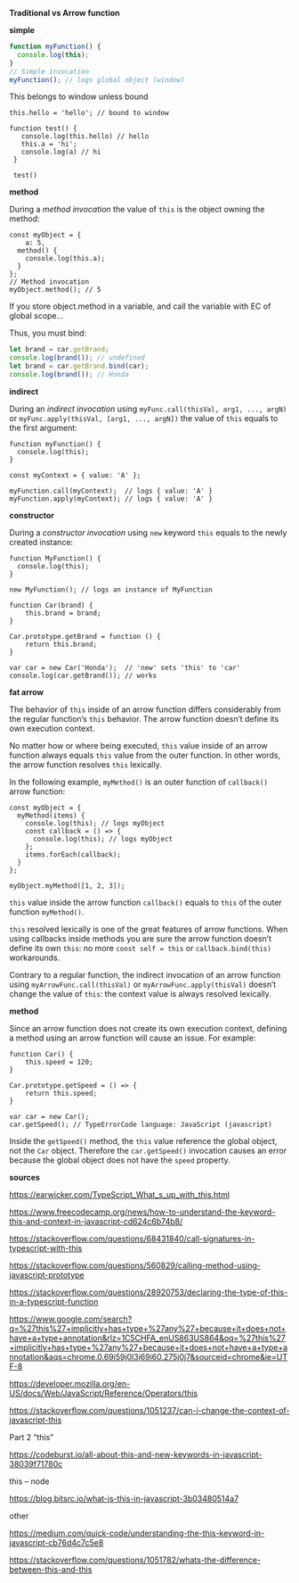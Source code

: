 **Traditional vs Arrow function**

**simple**

```js
function myFunction() {
  console.log(this);
}
// Simple invocation
myFunction(); // logs global object (window)
```

This belongs to window unless bound

```
this.hello = 'hello'; // bound to window

function test() {
   console.log(this.hello) // hello
   this.a = 'hi';
   console.log(a) // hi
 }
 
 test()
```



**method**

During a *method invocation* the value of `this` is the object owning the method:

```
const myObject = {
	a: 5,
  method() {
    console.log(this.a);
  }
};
// Method invocation
myObject.method(); // 5
```

If you store object.method in a variable, and call the variable with EC of global scope... 

Thus, you must bind: 

```js
let brand = car.getBrand;
console.log(brand()); // undefined
let brand = car.getBrand.bind(car);
console.log(brand()); // Honda
```

 



**indirect**

During an *indirect invocation* using `myFunc.call(thisVal, arg1, ..., argN)` or `myFunc.apply(thisVal, [arg1, ..., argN])` the value of `this` equals to the first argument:

```
function myFunction() {
  console.log(this);
}

const myContext = { value: 'A' };

myFunction.call(myContext);  // logs { value: 'A' }
myFunction.apply(myContext); // logs { value: 'A' }
```

**constructor**

During a *constructor invocation* using `new` keyword `this` equals to the newly created instance:

```
function MyFunction() {
  console.log(this);
}

new MyFunction(); // logs an instance of MyFunction
```



```
function Car(brand) {
    this.brand = brand;
}

Car.prototype.getBrand = function () {
    return this.brand;
}

var car = new Car('Honda');  // 'new' sets 'this' to 'car'
console.log(car.getBrand()); // works
```

 

**fat arrow**

The behavior of `this` inside of an arrow function differs considerably from the regular function’s `this` behavior. The arrow function doesn’t define its own execution context.

No matter how or where being executed, `this` value inside of an arrow function always equals `this` value from the outer function. In other words, the arrow function resolves `this` lexically.

In the following example, `myMethod()` is an outer function of `callback()` arrow function:

```
const myObject = {
  myMethod(items) {
    console.log(this); // logs myObject
    const callback = () => {
      console.log(this); // logs myObject
    };
    items.forEach(callback);
  }
};

myObject.myMethod([1, 2, 3]); 
```

`this` value inside the arrow function `callback()` equals to `this` of the outer function `myMethod()`.

`this` resolved lexically is one of the great features of arrow functions. When using callbacks inside methods you are sure the arrow function doesn’t define its own `this`: no more `const self = this` or `callback.bind(this)` workarounds.

Contrary to a regular function, the indirect invocation of an arrow function using `myArrowFunc.call(thisVal)` or `myArrowFunc.apply(thisVal)` doesn’t change the value of `this`: the context value is always resolved lexically.

**method**

Since an arrow function does not create its own execution context, defining a method using an arrow function will cause an issue. For example:

```
function Car() {
    this.speed = 120;
}

Car.prototype.getSpeed = () => {
    return this.speed;
}

var car = new Car();
car.getSpeed(); // TypeErrorCode language: JavaScript (javascript)
```

Inside the `getSpeed()` method, the `this` value reference the global object, not the `Car` object. Therefore the `car.getSpeed()` invocation causes an error because the global object does not have the `speed` property.

**sources** 

https://earwicker.com/TypeScript_What_s_up_with_this.html

https://www.freecodecamp.org/news/how-to-understand-the-keyword-this-and-context-in-javascript-cd624c6b74b8/

https://stackoverflow.com/questions/68431840/call-signatures-in-typescript-with-this

https://stackoverflow.com/questions/560829/calling-method-using-javascript-prototype

https://stackoverflow.com/questions/28920753/declaring-the-type-of-this-in-a-typescript-function

https://www.google.com/search?q=%27this%27+implicitly+has+type+%27any%27+because+it+does+not+have+a+type+annotation&rlz=1C5CHFA_enUS863US864&oq=%27this%27+implicitly+has+type+%27any%27+because+it+does+not+have+a+type+annotation&aqs=chrome.0.69i59j0l3j69i60.275j0j7&sourceid=chrome&ie=UTF-8

https://developer.mozilla.org/en-US/docs/Web/JavaScript/Reference/Operators/this

https://stackoverflow.com/questions/1051237/can-i-change-the-context-of-javascript-this

Part 2 “this”

https://codeburst.io/all-about-this-and-new-keywords-in-javascript-38039f71780c

this – node

https://blog.bitsrc.io/what-is-this-in-javascript-3b03480514a7

other

https://medium.com/quick-code/understanding-the-this-keyword-in-javascript-cb76d4c7c5e8

https://stackoverflow.com/questions/1051782/whats-the-difference-between-this-and-this
